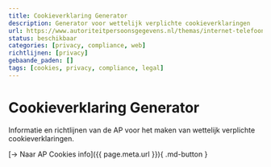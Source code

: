 ```yaml
---
title: Cookieverklaring Generator
description: Generator voor wettelijk verplichte cookieverklaringen
url: https://www.autoriteitpersoonsgegevens.nl/themas/internet-telefoon-tv-en-post/cookies
status: beschikbaar
categories: [privacy, compliance, web]
richtlijnen: [privacy]
gebaande_paden: []
tags: [cookies, privacy, compliance, legal]
---
```


# Cookieverklaring Generator

Informatie en richtlijnen van de AP voor het maken van wettelijk verplichte cookieverklaringen.

[→ Naar AP Cookies info]({{ page.meta.url }}){ .md-button }
